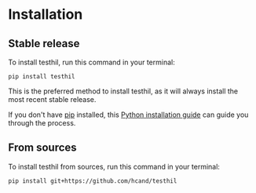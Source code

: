 # Installation

## Stable release

To install testhil, run this command in your terminal:

```
pip install testhil
```

This is the preferred method to install testhil, as it will always install the most recent stable release.

If you don't have [pip](https://pip.pypa.io) installed, this [Python installation guide](http://docs.python-guide.org/en/latest/starting/installation/) can guide you through the process.

## From sources

To install testhil from sources, run this command in your terminal:

```
pip install git+https://github.com/hcand/testhil
```
